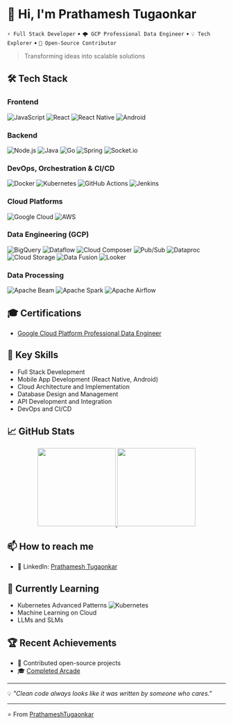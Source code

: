 <!--
**PrathameshTugaonkar/PrathameshTugaonkar** is a ✨ _special_ ✨ repository because its `README.md` (this file) appears on your GitHub profile.

Here are some ideas to get you started:

- 🔭 I’m currently working on ...
- 🌱 I’m currently learning ...
- 👯 I’m looking to collaborate on ...
- 🤔 I’m looking for help with ...
- 💬 Ask me about ...
- 📫 How to reach me: ...
- 😄 Pronouns: ...
- ⚡ Fun fact: ...
-->


# 👋 Hi, I'm Prathamesh Tugaonkar

`⚡ Full Stack Developer` • `🌩️ GCP Professional Data Engineer` • `💡 Tech Explorer` • `🤝 Open-Source Contributor`
> Transforming ideas into scalable solutions

## 🛠️ Tech Stack
### Frontend
![JavaScript](https://img.shields.io/badge/-JavaScript-F7DF1E?style=for-the-badge&logo=javascript&logoColor=black)
![React](https://img.shields.io/badge/-React-61DAFB?style=for-the-badge&logo=react&logoColor=black)
![React Native](https://img.shields.io/badge/-React_Native-61DAFB?style=for-the-badge&logo=react&logoColor=black)
![Android](https://img.shields.io/badge/-Android-3DDC84?style=for-the-badge&logo=android&logoColor=white)

### Backend
![Node.js](https://img.shields.io/badge/-Node.js-339933?style=for-the-badge&logo=node.js&logoColor=white)
![Java](https://img.shields.io/badge/-Java-007396?style=for-the-badge&logo=java&logoColor=white)
![Go](https://img.shields.io/badge/-Go-00ADD8?style=for-the-badge&logo=go&logoColor=white)
![Spring](https://img.shields.io/badge/spring-%236DB33F.svg?style=for-the-badge&logo=spring&logoColor=white)
![Socket.io](https://img.shields.io/badge/Socket.io-black?style=for-the-badge&logo=socket.io&badgeColor=010101)

### DevOps, Orchestration & CI/CD
![Docker](https://img.shields.io/badge/-Docker-%230db7ed?style=for-the-badge&logo=docker&logoColor=white)
![Kubernetes](https://img.shields.io/badge/-Kubernetes-%23326ce5?style=for-the-badge&logo=kubernetes&logoColor=white)
![GitHub Actions](https://img.shields.io/badge/-GitHub%20Actions-%232671E5?style=for-the-badge&logo=githubactions&logoColor=white)
![Jenkins](https://img.shields.io/badge/-Jenkins-D24939?style=for-the-badge&logo=jenkins&logoColor=white)

### Cloud Platforms
![Google Cloud](https://img.shields.io/badge/-Google_Cloud-4285F4?style=for-the-badge&logo=google-cloud&logoColor=white)
![AWS](https://img.shields.io/badge/-AWS-232F3E?style=for-the-badge&logo=amazon-aws&logoColor=white)

### Data Engineering (GCP)
![BigQuery](https://img.shields.io/badge/-BigQuery-4285F4?style=for-the-badge&logo=google-cloud&logoColor=white)
![Dataflow](https://img.shields.io/badge/-Dataflow-4285F4?style=for-the-badge&logo=google-cloud&logoColor=white)
![Cloud Composer](https://img.shields.io/badge/-Cloud%20Composer-4285F4?style=for-the-badge&logo=google-cloud&logoColor=white)
![Pub/Sub](https://img.shields.io/badge/-Pub%2FSub-4285F4?style=for-the-badge&logo=google-cloud&logoColor=white)
![Dataproc](https://img.shields.io/badge/-Dataproc-4285F4?style=for-the-badge&logo=google-cloud&logoColor=white)
![Cloud Storage](https://img.shields.io/badge/-Cloud%20Storage-4285F4?style=for-the-badge&logo=google-cloud&logoColor=white)
![Data Fusion](https://img.shields.io/badge/-Data%20Fusion-4285F4?style=for-the-badge&logo=google-cloud&logoColor=white)
![Looker](https://img.shields.io/badge/-Looker-4285F4?style=for-the-badge&logo=looker&logoColor=white)

### Data Processing
![Apache Beam](https://img.shields.io/badge/-Apache%20Beam-E25A1C?style=for-the-badge&logo=apache&logoColor=white)
![Apache Spark](https://img.shields.io/badge/-Apache%20Spark-E25A1C?style=for-the-badge&logo=apache-spark&logoColor=white)
![Apache Airflow](https://img.shields.io/badge/-Apache%20Airflow-017CEE?style=for-the-badge&logo=apache-airflow&logoColor=white)

## 🎓 Certifications
- [Google Cloud Platform Professional Data Engineer](https://www.credly.com/badges/caa55019-c9b1-4877-9ecd-166efe3b5b72/public_url)

## 🌟 Key Skills
- Full Stack Development
- Mobile App Development (React Native, Android)
- Cloud Architecture and Implementation
- Database Design and Management
- API Development and Integration
- DevOps and CI/CD

## 📈 GitHub Stats
<p align="center">
  <a href="https://github.com/PrathameshTugaonkar">
    <img height="180em" src="https://github-readme-stats.vercel.app/api?username=PrathameshTugaonkar&show_icons=true&theme=radical"/>
    <img height="180em" src="https://github-readme-stats.vercel.app/api/top-langs/?username=PrathameshTugaonkar&layout=compact&theme=radical"/>
  </a>
</p>

## 📫 How to reach me
- 💼 LinkedIn: [Prathamesh Tugaonkar](https://www.linkedin.com/in/prathamesh-tugaonkar-7576b7117)

## 🌱 Currently Learning
- Kubernetes Advanced Patterns ![Kubernetes](https://img.shields.io/badge/kubernetes-%23326ce5.svg?style=for-the-badge&logo=kubernetes&logoColor=white)
- Machine Learning on Cloud
- LLMs and SLMs

## 🏆 Recent Achievements
- 🌟 Contributed open-source projects
- 🎓 [Completed Arcade](https://www.cloudskillsboost.google/public_profiles/09922671-a1b1-47ba-aa03-1c133e416927)

---
💡 *"Clean code always looks like it was written by someone who cares."* 

---
⭐️ From [PrathameshTugaonkar](https://github.com/PrathameshTugaonkar)
